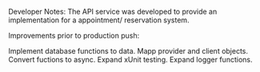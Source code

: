Developer Notes:
The API service was developed to provide an implementation for a appointment/ reservation system.

Improvements prior to production push:

Implement database functions to data.
Mapp provider and client objects.
Convert fuctions to async.
Expand xUnit testing.
Expand logger functions.
